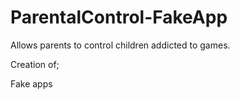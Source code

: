 # ParentalControl-FakeApp
Allows parents to control children addicted to games.

Creation of;

Fake apps
